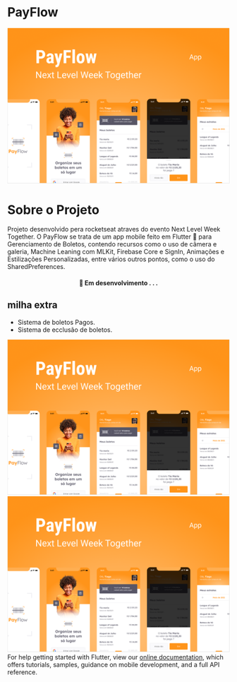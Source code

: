 # PayFlow

![capa do projeto](https://github.com/AndreLuiz-JService/PayFlow/blob/master/PayFlow%20Capa.PNG)  

# Sobre o Projeto

Projeto desenvolvido pera rocketseat atraves do evento Next Level Week Together.
O PayFlow se trata de um app mobile feito em Flutter 💙 para Gerenciamento de Boletos, contendo recursos como o uso de câmera e galeria, Machine Leaning com MLKit, Firebase Core e SignIn, Animações e Estilizações Personalizadas, entre vários outros pontos, como o uso do SharedPreferences. 

<h4 align="center"> 
	🚧  Em desenvolvimento . . .
</h4>


## milha extra

- Sistema de boletos Pagos.
- Sistema de ecclusão de boletos.


![capa do projeto](https://github.com/AndreLuiz-JService/PayFlow/blob/master/PayFlow%20Capa.PNG) 
![capa do projeto](https://github.com/AndreLuiz-JService/PayFlow/blob/master/PayFlow%20Capa.PNG) 
For help getting started with Flutter, view our
[online documentation](https://flutter.dev/docs), which offers tutorials,
samples, guidance on mobile development, and a full API reference.
